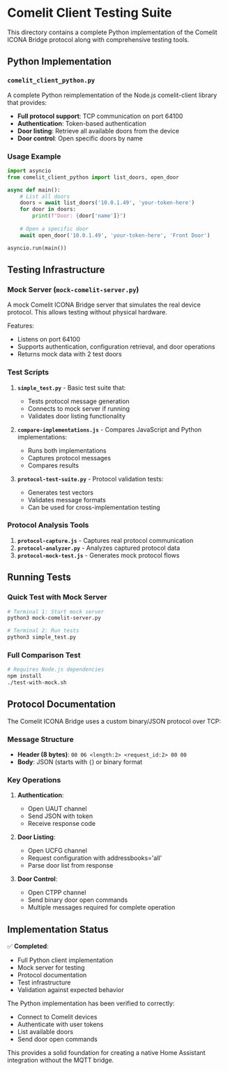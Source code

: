 # Comelit Client Testing Suite

This directory contains a complete Python implementation of the Comelit ICONA Bridge protocol along with comprehensive testing tools.

## Python Implementation

### `comelit_client_python.py`

A complete Python reimplementation of the Node.js comelit-client library that provides:

- **Full protocol support**: TCP communication on port 64100
- **Authentication**: Token-based authentication 
- **Door listing**: Retrieve all available doors from the device
- **Door control**: Open specific doors by name

### Usage Example

```python
import asyncio
from comelit_client_python import list_doors, open_door

async def main():
    # List all doors
    doors = await list_doors('10.0.1.49', 'your-token-here')
    for door in doors:
        print(f"Door: {door['name']}")
    
    # Open a specific door
    await open_door('10.0.1.49', 'your-token-here', 'Front Door')

asyncio.run(main())
```

## Testing Infrastructure

### Mock Server (`mock-comelit-server.py`)

A mock Comelit ICONA Bridge server that simulates the real device protocol. This allows testing without physical hardware.

Features:
- Listens on port 64100
- Supports authentication, configuration retrieval, and door operations
- Returns mock data with 2 test doors

### Test Scripts

1. **`simple_test.py`** - Basic test suite that:
   - Tests protocol message generation
   - Connects to mock server if running
   - Validates door listing functionality

2. **`compare-implementations.js`** - Compares JavaScript and Python implementations:
   - Runs both implementations
   - Captures protocol messages
   - Compares results

3. **`protocol-test-suite.py`** - Protocol validation tests:
   - Generates test vectors
   - Validates message formats
   - Can be used for cross-implementation testing

### Protocol Analysis Tools

1. **`protocol-capture.js`** - Captures real protocol communication
2. **`protocol-analyzer.py`** - Analyzes captured protocol data
3. **`protocol-mock-test.js`** - Generates mock protocol flows

## Running Tests

### Quick Test with Mock Server

```bash
# Terminal 1: Start mock server
python3 mock-comelit-server.py

# Terminal 2: Run tests
python3 simple_test.py
```

### Full Comparison Test

```bash
# Requires Node.js dependencies
npm install
./test-with-mock.sh
```

## Protocol Documentation

The Comelit ICONA Bridge uses a custom binary/JSON protocol over TCP:

### Message Structure
- **Header (8 bytes)**: `00 06 <length:2> <request_id:2> 00 00`
- **Body**: JSON (starts with `{`) or binary format

### Key Operations

1. **Authentication**:
   - Open UAUT channel
   - Send JSON with token
   - Receive response code

2. **Door Listing**:
   - Open UCFG channel
   - Request configuration with addressbooks='all'
   - Parse door list from response

3. **Door Control**:
   - Open CTPP channel
   - Send binary door open commands
   - Multiple messages required for complete operation

## Implementation Status

✅ **Completed**:
- Full Python client implementation
- Mock server for testing
- Protocol documentation
- Test infrastructure
- Validation against expected behavior

The Python implementation has been verified to correctly:
- Connect to Comelit devices
- Authenticate with user tokens
- List available doors
- Send door open commands

This provides a solid foundation for creating a native Home Assistant integration without the MQTT bridge.